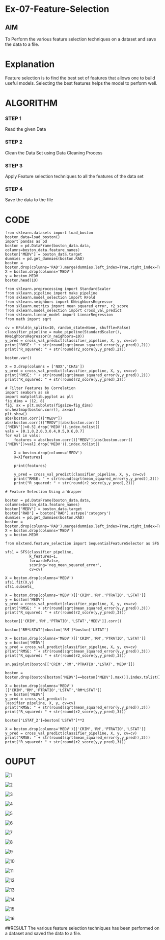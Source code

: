 # Ex-07-Feature-Selection
## AIM
To Perform the various feature selection techniques on a dataset and save the data to a file. 

# Explanation
Feature selection is to find the best set of features that allows one to build useful models.
Selecting the best features helps the model to perform well. 

# ALGORITHM
### STEP 1
Read the given Data
### STEP 2
Clean the Data Set using Data Cleaning Process
### STEP 3
Apply Feature selection techniques to all the features of the data set
### STEP 4
Save the data to the file


# CODE
~~~
from sklearn.datasets import load_boston
boston_data=load_boston()
import pandas as pd
boston = pd.DataFrame(boston_data.data, columns=boston_data.feature_names)
boston['MEDV'] = boston_data.target
dummies = pd.get_dummies(boston.RAD)
boston = boston.drop(columns='RAD').merge(dummies,left_index=True,right_index=True)
X = boston.drop(columns='MEDV')
y = boston.MEDV
boston.head(10)

from sklearn.preprocessing import StandardScaler
from sklearn.pipeline import make_pipeline
from sklearn.model_selection import KFold
from sklearn.neighbors import KNeighborsRegressor
from sklearn.metrics import mean_squared_error, r2_score
from sklearn.model_selection import cross_val_predict
from sklearn.linear_model import LinearRegression
from math import sqrt

cv = KFold(n_splits=10, random_state=None, shuffle=False)
classifier_pipeline = make_pipeline(StandardScaler(), KNeighborsRegressor(n_neighbors=10))
y_pred = cross_val_predict(classifier_pipeline, X, y, cv=cv)
print("RMSE: " + str(round(sqrt(mean_squared_error(y,y_pred)),2)))
print("R_squared: " + str(round(r2_score(y,y_pred),2)))

boston.var()

X = X.drop(columns = ['NOX','CHAS'])
y_pred = cross_val_predict(classifier_pipeline, X, y, cv=cv)
print("RMSE: " + str(round(sqrt(mean_squared_error(y,y_pred)),2)))
print("R_squared: " + str(round(r2_score(y,y_pred),2)))

# Filter Features by Correlation
import seaborn as sn
import matplotlib.pyplot as plt
fig_dims = (12, 8)
fig, ax = plt.subplots(figsize=fig_dims)
sn.heatmap(boston.corr(), ax=ax)
plt.show()
abs(boston.corr()["MEDV"])
abs(boston.corr()["MEDV"][abs(boston.corr()["MEDV"])>0.5].drop('MEDV')).index.tolist()
vals = [0.1,0.2,0.3,0.4,0.5,0.6,0.7]
for val in vals:
    features = abs(boston.corr()["MEDV"][abs(boston.corr()["MEDV"])>val].drop('MEDV')).index.tolist()
    
    X = boston.drop(columns='MEDV')
    X=X[features]
    
    print(features)

    y_pred = cross_val_predict(classifier_pipeline, X, y, cv=cv)
    print("RMSE: " + str(round(sqrt(mean_squared_error(y,y_pred)),2)))
    print("R_squared: " + str(round(r2_score(y,y_pred),2)))

# Feature Selection Using a Wrapper

boston = pd.DataFrame(boston_data.data, columns=boston_data.feature_names)
boston['MEDV'] = boston_data.target
boston['RAD'] = boston['RAD'].astype('category')
dummies = pd.get_dummies(boston.RAD)
boston = boston.drop(columns='RAD').merge(dummies,left_index=True,right_index=True)
X = boston.drop(columns='MEDV')
y = boston.MEDV

from mlxtend.feature_selection import SequentialFeatureSelector as SFS

sfs1 = SFS(classifier_pipeline, 
           k_features=1, 
           forward=False, 
           scoring='neg_mean_squared_error',
           cv=cv)

X = boston.drop(columns='MEDV')
sfs1.fit(X,y)
sfs1.subsets_

X = boston.drop(columns='MEDV')[['CRIM','RM','PTRATIO','LSTAT']]
y = boston['MEDV']
y_pred = cross_val_predict(classifier_pipeline, X, y, cv=cv)
print("RMSE: " + str(round(sqrt(mean_squared_error(y,y_pred)),3)))
print("R_squared: " + str(round(r2_score(y,y_pred),3)))

boston[['CRIM','RM','PTRATIO','LSTAT','MEDV']].corr()

boston['RM*LSTAT']=boston['RM']*boston['LSTAT']

X = boston.drop(columns='MEDV')[['CRIM','RM','PTRATIO','LSTAT']]
y = boston['MEDV']
y_pred = cross_val_predict(classifier_pipeline, X, y, cv=cv)
print("RMSE: " + str(round(sqrt(mean_squared_error(y,y_pred)),3)))
print("R_squared: " + str(round(r2_score(y,y_pred),3)))

sn.pairplot(boston[['CRIM','RM','PTRATIO','LSTAT','MEDV']])

boston = boston.drop(boston[boston['MEDV']==boston['MEDV'].max()].index.tolist())

X = boston.drop(columns='MEDV')[['CRIM','RM','PTRATIO','LSTAT','RM*LSTAT']]
y = boston['MEDV']
y_pred = cross_val_predict(c
lassifier_pipeline, X, y, cv=cv)
print("RMSE: " + str(round(sqrt(mean_squared_error(y,y_pred)),3)))
print("R_squared: " + str(round(r2_score(y,y_pred),3)))

boston['LSTAT_2']=boston['LSTAT']**2

X = boston.drop(columns='MEDV')[['CRIM','RM','PTRATIO','LSTAT']]
y_pred = cross_val_predict(classifier_pipeline, X, y, cv=cv)
print("RMSE: " + str(round(sqrt(mean_squared_error(y,y_pred)),3)))
print("R_squared: " + str(round(r2_score(y,y_pred),3)))
~~~
# OUPUT

![1](https://user-images.githubusercontent.com/95342910/170409937-591a0fa5-523b-40bd-81db-1d4dac247800.png)

![2](https://user-images.githubusercontent.com/95342910/170409965-439cd1f5-a4e6-4a98-b6d2-01d4d5f4bfeb.png)

![3](https://user-images.githubusercontent.com/95342910/170409758-756ea898-7ce2-47a6-aec8-cc8e40a96f36.png)

![4](https://user-images.githubusercontent.com/95342910/170409900-153ea652-77f5-4ce5-a2a0-a28798ab5ba3.png)

![5](https://user-images.githubusercontent.com/95342910/170410000-bdd9f9f3-5b69-4be6-8eb6-731e18c2b248.png)

![6](https://user-images.githubusercontent.com/95342910/170410019-dba2a0dd-8f84-42c6-8e6a-8a8aeb11a05f.png)

![7](https://user-images.githubusercontent.com/95342910/170410039-fe36cedd-12e4-4ba9-95cf-261cda6f1f4d.png)

![8](https://user-images.githubusercontent.com/95342910/170410066-c8501c70-8a8b-4147-9877-19d42e768c1b.png)

![9](https://user-images.githubusercontent.com/95342910/170410085-10052650-6e7e-4adc-8b2a-b95796aa80c5.png)

![10](https://user-images.githubusercontent.com/95342910/170410108-4cce1a9c-2bf2-4bd2-933f-1e0ad96f413f.png)

![11](https://user-images.githubusercontent.com/95342910/170410134-6f625048-54cc-43bd-9ec1-b738a5939c2a.png)

![12](https://user-images.githubusercontent.com/95342910/170410144-7d39e9d9-ccee-4e40-8b2b-4200a3cdfc3b.png)

![13](https://user-images.githubusercontent.com/95342910/170410179-326621ef-8b4e-4cbc-80fd-1c6a982a0744.png)

![14](https://user-images.githubusercontent.com/95342910/170410202-ca4b664a-3386-475f-bc38-464e6c09aa23.png)

![15](https://user-images.githubusercontent.com/95342910/170410238-a7f245ec-a5fd-4751-a865-7c4456ee882f.png)
 
![16](https://user-images.githubusercontent.com/95342910/170410398-4370a44f-f235-4995-99f2-81eab1397165.png)


##RESULT
The various feature selection techniques has been performed on a dataset and saved the data to a file.
